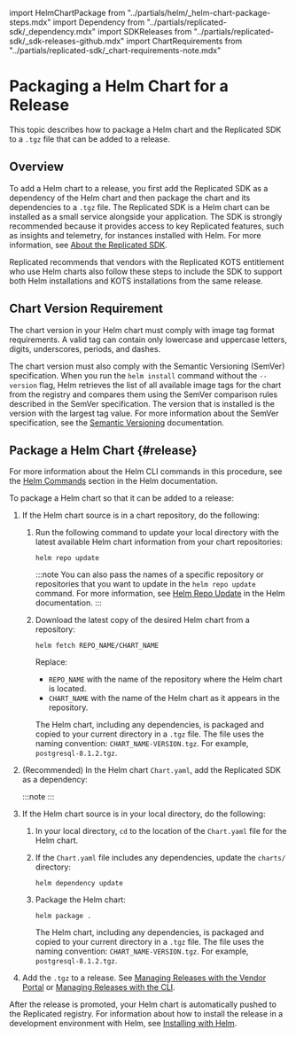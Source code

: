 import HelmChartPackage from "../partials/helm/_helm-chart-package-steps.mdx"
import Dependency from "../partials/replicated-sdk/_dependency.mdx"
import SDKReleases from "../partials/replicated-sdk/_sdk-releases-github.mdx"
import ChartRequirements from "../partials/replicated-sdk/_chart-requirements-note.mdx"

# Packaging a Helm Chart for a Release

This topic describes how to package a Helm chart and the Replicated SDK to a `.tgz` file that can be added to a release.

## Overview

To add a Helm chart to a release, you first add the Replicated SDK as a dependency of the Helm chart and then package the chart and its dependencies to a `.tgz` file. The Replicated SDK is a Helm chart can be installed as a small service alongside your application. The SDK is strongly recommended because it provides access to key Replicated features, such as insights and telemetry, for instances installed with Helm. For more information, see [About the Replicated SDK](replicated-sdk-overview).   

Replicated recommends that vendors with the Replicated KOTS entitlement who use Helm charts also follow these steps to include the SDK to support both Helm installations and KOTS installations from the same release.

## Chart Version Requirement

The chart version in your Helm chart must comply with image tag format requirements. A valid tag can contain only lowercase and uppercase letters, digits, underscores, periods, and dashes.

The chart version must also comply with the Semantic Versioning (SemVer) specification. When you run the `helm install` command without the `--version` flag, Helm retrieves the list of all available image tags for the chart from the registry and compares them using the SemVer comparison rules described in the SemVer specification. The version that is installed is the version with the largest tag value. For more information about the SemVer specification, see the [Semantic Versioning](https://semver.org) documentation.

## Package a Helm Chart {#release}

For more information about the Helm CLI commands in this procedure, see the [Helm Commands](https://helm.sh/docs/helm/helm/) section in the Helm documentation.

To package a Helm chart so that it can be added to a release:

1. If the Helm chart source is in a chart repository, do the following:

   1. Run the following command to update your local directory with the latest available Helm chart information from your chart repositories:

      ```
      helm repo update
      ```
      :::note
      You can also pass the names of a specific repository or repositories that you want to update in the `helm repo update` command. For more information, see [Helm Repo Update](https://helm.sh/docs/helm/helm_repo_update/) in the Helm documentation.
      :::
      
   1. Download the latest copy of the desired Helm chart from a repository:

      ```
      helm fetch REPO_NAME/CHART_NAME
      ```
      Replace:
      * `REPO_NAME` with the name of the repository where the Helm chart is located.
      * `CHART_NAME` with the name of the Helm chart as it appears in the repository.

      The Helm chart, including any dependencies, is packaged and copied to your current directory in a `.tgz` file. The file uses the naming convention: `CHART_NAME-VERSION.tgz`. For example, `postgresql-8.1.2.tgz`.

1. (Recommended) In the Helm chart `Chart.yaml`, add the Replicated SDK as a dependency:

    <Dependency/>

    <SDKReleases/>
    
    :::note
    <ChartRequirements/>
    :::

1. If the Helm chart source is in your local directory, do the following:

   1. In your local directory, `cd` to the location of the `Chart.yaml` file for the Helm chart.

   1. If the `Chart.yaml` file includes any dependencies, update the `charts/` directory:

      ```
      helm dependency update
      ```
   1. Package the Helm chart:

      ```
      helm package .
      ```

      The Helm chart, including any dependencies, is packaged and copied to your current directory in a `.tgz` file. The file uses the naming convention: `CHART_NAME-VERSION.tgz`. For example, `postgresql-8.1.2.tgz`.

1. Add the `.tgz` to a release. See [Managing Releases with the Vendor Portal](releases-creating-releases) or [Managing Releases with the CLI](releases-creating-cli).

  After the release is promoted, your Helm chart is automatically pushed to the Replicated registry. For information about how to install the release in a development environment with Helm, see [Installing with Helm](install-with-helm).  